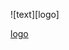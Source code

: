 ![text][logo]






[logo](https://github.com/functionguyy/AirBnB_clone/blob/main/65f4a1dd9c51265f49d0.png)
